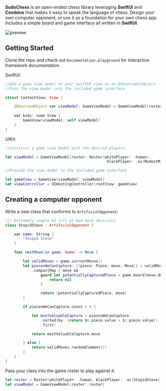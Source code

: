 **SudoChess** is an open-ended chess library leveraging **SwiftUI** and **Combine** that makes it easy to speak the language of chess. Design your own computer opponent, or use it as a foundation for your own chess app. Includes a simple board and game interface all written in **SwiftUI**.

![preview](http://s3.amazonaws.com/PermanentHosting/sudochess_preview.gif)

## Getting Started

Clone the repo and check out `Documentation.playground` for interactive framework documentation.

SwiftUI:

```swift
//Add a game view model to your SwiftUI view as an @ObservableObject
//Pass the view model into the included game interface

struct ContentView: View {

    @ObservedObject var viewModel: GameViewModel = GameViewModel(roster: Roster(whitePlayer: .human,
                                                                       blackPlayer: .ai(ModestMike())))
    var body: some View {
        GameView(viewModel: self.viewModel)
    }
}

```

UIKit:

```swift
//Construct a game view model with the desired players

let viewModel = GameViewModel(roster: Roster(whitePlayer: .human),
                                              blackPlayer: .ai(ModestMike())))

//Provide the view model to the included game interface

let gameView = GameView(viewModel: viewModel)
let viewController = UIHostingController(rootView: gameView)

```

## Creating a computer opponent

Write a new class that conforms to `ArtificialOpponent`:

```swift
/// Extremely simple AI full of bad move decisions
class StupidSteve : ArtificialOpponent {

    var name: String {
        "Stupid Steve"
    }

    func nextMove(in game: Game) -> Move {

        let validMoves = game.currentMoves()
        let piecesWeCanCapture: [(piece: Piece, move: Move)] = validMoves
            .compactMap { move in
                guard let potentiallyCapturedPiece = game.board[move.destination] else {
                    return nil
                }

                return (potentiallyCapturedPiece, move)
        }

        if piecesWeCanCapture.count > 0 {

            let mostValuableCapture = piecesWeCanCapture
                .sorted(by: {return $0.piece.value > $1.piece.value})
                .first!

            return mostValuableCapture.move

        } else {
            return validMoves.randomElement()!
        }
    }
}
```

Pass your class into the game roster to play against it:

```swift
let roster = Roster(whitePlayer: .human, blackPlayer: .ai(StupidSteve()))
let viewModel = GameViewModel(roster: roster)
```
